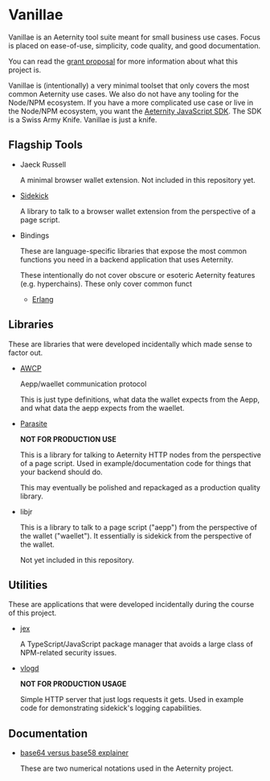 # Vanillae

Vanillae is an Aeternity tool suite meant for small business use cases.  Focus
is placed on ease-of-use, simplicity, code quality, and good documentation.

You can read the [grant
proposal](https://forum.aeternity.com/t/active-application-vanillae/10638) for
more information about what this project is.

Vanillae is (intentionally) a very minimal toolset that only covers the most
common Aeternity use cases.  We also do not have any tooling for the Node/NPM
ecosystem. If you have a more complicated use case or live in the Node/NPM
ecosystem, you want the [Aeternity JavaScript
SDK](https://github.com/aeternity/aepp-sdk-js). The SDK is a Swiss Army Knife.
Vanillae is just a knife.

## Flagship Tools

-   Jaeck Russell

    A minimal browser wallet extension. Not included in this repository yet.

-   [Sidekick](./sidekick/)

    A library to talk to a browser wallet extension from the perspective of a
    page script.

-   Bindings

    These are language-specific libraries that expose the most common functions you
    need in a backend application that uses Aeternity.

    These intentionally do not cover obscure or esoteric Aeternity features
    (e.g. hyperchains).  These only cover common funct

    - [Erlang](./bindings/erlang/)


## Libraries

These are libraries that were developed incidentally which made sense to factor
out.

-   [AWCP](./libs/awcp/)

    Aepp/waellet communication protocol

    This is just type definitions, what data the wallet expects from the Aepp,
    and what data the aepp expects from the waellet.

-   [Parasite](./libs/parasite/)

    **NOT FOR PRODUCTION USE**

    This is a library for talking to Aeternity HTTP nodes from the perspective
    of a page script.  Used in example/documentation code for things that your
    backend should do.

    This may eventually be polished and repackaged as a production quality
    library.

-   libjr

    This is a library to talk to a page script ("aepp") from the perspective of
    the wallet ("waellet"). It essentially is sidekick from the perspective of
    the wallet.

    Not yet included in this repository.


## Utilities

These are applications that were developed incidentally during the course of
this project.

-   [jex](./utils/jex/)

    A TypeScript/JavaScript package manager that avoids a large class of
    NPM-related security issues.

-   [vlogd](./utils/vlogd/)

    **NOT FOR PRODUCTION USAGE**

    Simple HTTP server that just logs requests it gets. Used in example code
    for demonstrating sidekick's logging capabilities.

## Documentation

-   [base64 versus base58 explainer](./docs/baseN/)

    These are two numerical notations used in the Aeternity project.
